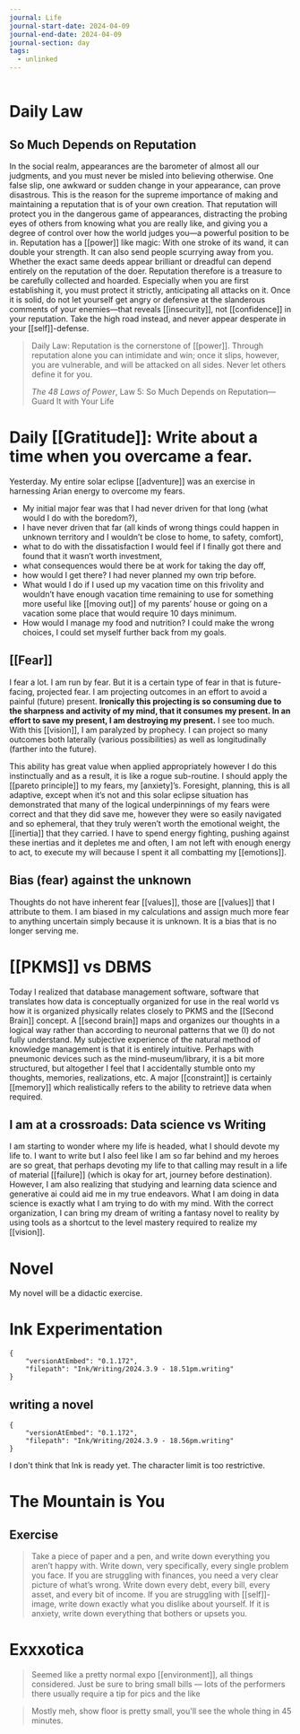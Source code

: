 ```yaml
---
journal: Life
journal-start-date: 2024-04-09
journal-end-date: 2024-04-09
journal-section: day
tags:
  - unlinked
---
```

```calendar-nav
```

# Daily Law
## So Much Depends on Reputation

In the social realm, appearances are the barometer of almost all our judgments, and you must never be misled into believing otherwise. One false slip, one awkward or sudden change in your appearance, can prove disastrous. This is the reason for the supreme importance of making and maintaining a reputation that is of your own creation. That reputation will protect you in the dangerous game of appearances, distracting the probing eyes of others from knowing what you are really like, and giving you a degree of control over how the world judges you—a powerful position to be in. Reputation has a [[power]] like magic: With one stroke of its wand, it can double your strength. It can also send people scurrying away from you. Whether the exact same deeds appear brilliant or dreadful can depend entirely on the reputation of the doer. Reputation therefore is a treasure to be carefully collected and hoarded. Especially when you are first establishing it, you must protect it strictly, anticipating all attacks on it. Once it is solid, do not let yourself get angry or defensive at the slanderous comments of your enemies—that reveals [[insecurity]], not [[confidence]] in your reputation. Take the high road instead, and never appear desperate in your [[self]]-defense.

> Daily Law: Reputation is the cornerstone of [[power]]. Through reputation alone you can intimidate and win; once it slips, however, you are vulnerable, and will be attacked on all sides. Never let others define it for you.
> 
> _The 48 Laws of Power_, Law 5: So Much Depends on Reputation—Guard It with Your Life

# Daily [[Gratitude]]: Write about a time when you overcame a fear.
Yesterday. My entire solar eclipse [[adventure]] was an exercise in harnessing Arian energy to overcome my fears. 
- My initial major fear was that I had never driven for that long (what would I do with the boredom?), 
- I have never driven that far (all kinds of wrong things could happen in unknown territory and I wouldn’t be close to home, to safety, comfort), 
- what to do with the dissatisfaction I would feel if I finally got there and found that it wasn’t worth investment, 
- what consequences would there be at work for taking the day off, 
- how would I get there? I had never planned my own trip before.
- What would I do if I used up my vacation time on this frivolity and wouldn’t have enough vacation time remaining to use for something more useful like [[moving out]] of my parents’ house or going on a vacation some place that would require 10 days minimum. 
- How would I manage my food and nutrition? I could make the wrong choices, I could set myself further back from my goals.

## [[Fear]]
I fear a lot. I am run by fear. But it is a certain type of fear in that is future-facing, projected fear. I am projecting outcomes in an effort to avoid a painful (future) present. **Ironically this projecting is so consuming due to the sharpness and activity of my mind, that it consumes my present. In an effort to save my present, I am destroying my present.** I see too much. With this [[vision]], I am paralyzed by prophecy. I can project so many outcomes both laterally (various possibilities) as well as longitudinally (farther into the future). 

This ability has great value when applied appropriately however I do this instinctually and as a result, it is like a rogue sub-routine. I should apply the [[pareto principle]] to my fears, my [anxiety]’s. Foresight, planning, this is all adaptive, except when it’s not and this solar eclipse situation has demonstrated that many of the logical underpinnings of my fears were correct and that they did save me, however they were so easily navigated and so ephemeral, that they truly weren’t worth the emotional weight, the [[inertia]] that they carried. I have to spend energy fighting, pushing against these inertias and it depletes me and often, I am not left with enough energy to act, to execute my will because I spent it all combatting my [[emotions]]. 

## Bias (fear) against the unknown
Thoughts do not have inherent fear [[values]], those are [[values]] that I attribute to them. I am biased in my calculations and assign much more fear to anything uncertain simply because it is unknown. It is a bias that is no longer serving me.
# [[PKMS]] vs DBMS
Today I realized that database management software, software that translates how data is conceptually organized for use in the real world vs how it is organized physically relates closely to PKMS and the [[Second Brain]] concept. A [[second brain]] maps and organizes our thoughts in a logical way rather than according to neuronal patterns that we (I) do not fully understand. My subjective experience of the natural method of knowledge management is that it is entirely intuitive. Perhaps with pneumonic devices such as the mind-museum/library, it is a bit more structured, but altogether I feel that I accidentally stumble onto my thoughts, memories, realizations, etc. A major [[constraint]] is certainly [[memory]] which realistically refers to the ability to retrieve data when required. 

## I am at a crossroads: Data science vs Writing
I am starting to wonder where my life is headed, what I should devote my life to. I want to write but I also feel like I am so far behind and my heroes are so great, that perhaps devoting my life to that calling may result in a life of material [[failure]] (which is okay for art, journey before destination). However, I am also realizing that studying and learning data science and generative ai could aid me in my true endeavors. What I am doing in data science is exactly what I am trying to do with my mind. With the correct organization, I can bring my dream of writing a fantasy novel to reality by using tools as a shortcut to the level mastery required to realize my [[vision]].

# Novel
My novel will be a didactic exercise.

# Ink Experimentation

```handwritten-ink
{
	"versionAtEmbed": "0.1.172",
	"filepath": "Ink/Writing/2024.3.9 - 18.51pm.writing"
}
```
## writing a novel
```handwritten-ink
{
	"versionAtEmbed": "0.1.172",
	"filepath": "Ink/Writing/2024.3.9 - 18.56pm.writing"
}
```
I don't think that Ink is ready yet. The character limit is too restrictive.

# The Mountain is You
## Exercise

>Take a piece of paper and a pen, and write down everything you aren’t happy with. Write down, very specifically, every single problem you face. If you are struggling with finances, you need a very clear picture of what’s wrong. Write down every debt, every bill, every asset, and every bit of income. If you are struggling with [[self]]-image, write down exactly what you dislike about yourself. If it is anxiety, write down everything that bothers or upsets you.

# Exxxotica
>Seemed like a pretty normal expo [[environment]], all things considered. Just be sure to bring small bills — lots of the performers there usually require a tip for pics and the like

>Mostly meh, show floor is pretty small, you'll see the whole thing in 45 minutes.


